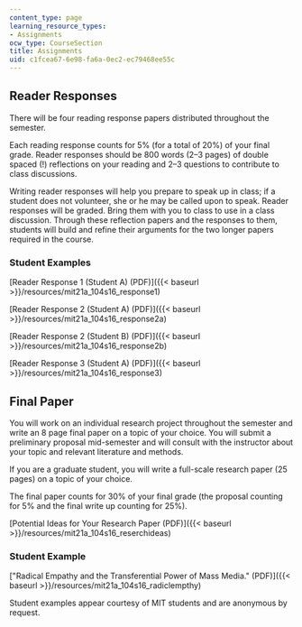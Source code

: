 ```yaml
---
content_type: page
learning_resource_types:
- Assignments
ocw_type: CourseSection
title: Assignments
uid: c1fcea67-6e98-fa6a-0ec2-ec79468ee55c
---
```


Reader Responses
----------------

There will be four reading response papers distributed throughout the semester.

Each reading response counts for 5% (for a total of 20%) of your final grade. Reader responses should be 800 words (2–3 pages) of double spaced (!) reflections on your reading and 2–3 questions to contribute to class discussions.

Writing reader responses will help you prepare to speak up in class; if a student does not volunteer, she or he may be called upon to speak. Reader responses will be graded. Bring them with you to class to use in a class discussion. Through these reflection papers and the responses to them, students will build and refine their arguments for the two longer papers required in the course.

### Student Examples

[Reader Response 1 (Student A) (PDF)]({{< baseurl >}}/resources/mit21a_104s16_response1)

[Reader Response 2 (Student A) (PDF)]({{< baseurl >}}/resources/mit21a_104s16_response2a)

[Reader Response 2 (Student B) (PDF)]({{< baseurl >}}/resources/mit21a_104s16_response2b)

[Reader Response 3 (Student A) (PDF)]({{< baseurl >}}/resources/mit21a_104s16_response3)

Final Paper
-----------

You will work on an individual research project throughout the semester and write an 8 page final paper on a topic of your choice. You will submit a preliminary proposal mid-semester and will consult with the instructor about your topic and relevant literature and methods.

If you are a graduate student, you will write a full-scale research paper (25 pages) on a topic of your choice.

The final paper counts for 30% of your final grade (the proposal counting for 5% and the final write up counting for 25%).

[Potential Ideas for Your Research Paper (PDF)]({{< baseurl >}}/resources/mit21a_104s16_reserchideas)

### Student Example

["Radical Empathy and the Transferential Power of Mass Media." (PDF)]({{< baseurl >}}/resources/mit21a_104s16_radiclempthy)

Student examples appear courtesy of MIT students and are anonymous by request.